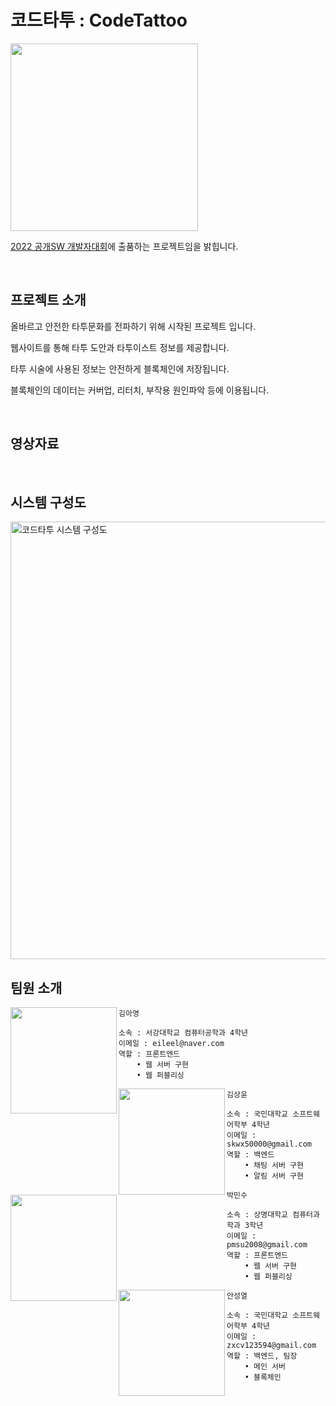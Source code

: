 # 코드타투 : CodeTattoo
<img src="https://user-images.githubusercontent.com/24891555/182070581-23c06bf7-0e51-4e19-8a96-564450bb1793.png" width=300>


[2022 공개SW 개발자대회](https://www.oss.kr/dev_competition)에 출품하는 프로젝트임을 밝힙니다.

<br/>

## 프로젝트 소개
올바르고 안전한 타투문화를 전파하기 위해 시작된 프로젝트 입니다.

웹사이트를 통해 타투 도안과 타투이스트 정보를 제공합니다.

타투 시술에 사용된 정보는 안전하게 블록체인에 저장됩니다.

블록체인의 데이터는 커버업, 리터치, 부작용 원인파악 등에 이용됩니다.

<br/>

## 영상자료

<br/>


## 시스템 구성도

<img width="700" alt="코드타투 시스템 구성도" src="https://user-images.githubusercontent.com/24891555/181719277-65bfb1b5-99a2-4ab7-8439-8b26d5477945.png">

<br/>

## 팀원 소개

<img src="https://user-images.githubusercontent.com/24891555/181700539-16ba45ee-9165-44ad-a3d1-f86070300ec8.jpg" width="170" height="170" align="left"/>

```
김아영

소속 : 서강대학교 컴퓨터공학과 4학년
이메일 : eileel@naver.com
역할 : 프론트엔드
    • 웹 서버 구현
    • 웹 퍼블리싱
```


<img align="left" src="https://user-images.githubusercontent.com/24891555/181700570-9848d588-89ec-4c99-830f-a7e94fbda403.jpg" width="170" height="170"/>

```
김상윤

소속 : 국민대학교 소프트웨어학부 4학년
이메일 : skwx50000@gmail.com
역할 : 백엔드
    • 채팅 서버 구현
    • 알림 서버 구현
```


<img src="https://user-images.githubusercontent.com/24891555/181701920-3eb54a9e-9a9d-401f-a9ad-6946ecf43fdc.jpeg" width=170 height=170 align=left>

```
박민수

소속 : 상명대학교 컴퓨터과학과 3학년
이메일 : pmsu2008@gmail.com
역할 : 프론트엔드
    • 웹 서버 구현
    • 웹 퍼블리싱
```


<img src="https://user-images.githubusercontent.com/24891555/181699680-b2df3656-c2a8-4fe8-bc91-a9e8310e44e1.jpg" width=170 height=170 align=left>

```
안성열

소속 : 국민대학교 소프트웨어학부 4학년
이메일 : zxcv123594@gmail.com
역할 : 백엔드, 팀장
    • 메인 서버 
    • 블록체인
```
